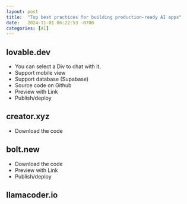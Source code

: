 ```yaml
---
layout: post
title:  "Top best practices for building production-ready AI apps"
date:   2024-11-01 06:22:53 -0700
categories: [AI]
---
```


## lovable.dev
- You can select a Div to chat with it.
- Support mobile view
- Support database (Supabase)
- Source code on Github
- Preview with Link
- Publish/deploy

## creator.xyz
- Download the code

## bolt.new
- Download the code
- Preview with Link
- Publish/deploy

## llamacoder.io